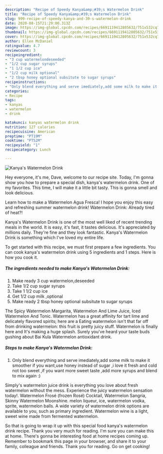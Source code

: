 ```yaml
---
description: "Recipe of Speedy Kanya&amp;#39;s Watermelon Drink"
title: "Recipe of Speedy Kanya&amp;#39;s Watermelon Drink"
slug: 999-recipe-of-speedy-kanya-and-39-s-watermelon-drink
date: 2020-08-15T21:29:00.313Z
image: https://img-global.cpcdn.com/recipes/6691119412805632/751x532cq70/kanyas-watermelon-drink-recipe-main-photo.jpg
thumbnail: https://img-global.cpcdn.com/recipes/6691119412805632/751x532cq70/kanyas-watermelon-drink-recipe-main-photo.jpg
cover: https://img-global.cpcdn.com/recipes/6691119412805632/751x532cq70/kanyas-watermelon-drink-recipe-main-photo.jpg
author: Ellen McDaniel
ratingvalue: 4.7
reviewcount: 3
recipeingredient:
- "3 cup watermelondeseeded"
- "1/2 cup sugar syrups"
- "1 1/2 cup ice"
- "1/2 cup milk optional"
- "2 tbsp honey optional subsitute to sugar syrups"
recipeinstructions:
- "Only blend everything and serve imediately,add some milk to make it smoother if you want,use honey instead of sugar ,i love it fresh and cold not too sweet ,if you want more sweet taste ,add more syrups and blend to mix again :)"
categories:
- Recipe
tags:
- kanyas
- watermelon
- drink

katakunci: kanyas watermelon drink 
nutrition: 127 calories
recipecuisine: American
preptime: "PT19M"
cooktime: "PT52M"
recipeyield: "1"
recipecategory: Lunch

---
```



![Kanya&#39;s Watermelon Drink](https://img-global.cpcdn.com/recipes/6691119412805632/751x532cq70/kanyas-watermelon-drink-recipe-main-photo.jpg)

Hey everyone, it's me, Dave, welcome to our recipe site. Today, I'm gonna show you how to prepare a special dish, kanya&#39;s watermelon drink. One of my favorites. This time, I will make it a little bit tasty. This is gonna smell and look delicious.

Learn how to make a Watermelon Agua Fresca! I hope you enjoy this easy and refreshing summer watermelon drink! Watermelon Drink: Already tired of heat?!

Kanya&#39;s Watermelon Drink is one of the most well liked of recent trending meals in the world. It is easy, it's fast, it tastes delicious. It's appreciated by millions daily. They're fine and they look fantastic. Kanya&#39;s Watermelon Drink is something which I've loved my entire life.


To get started with this recipe, we must first prepare a few ingredients. You can cook kanya&#39;s watermelon drink using 5 ingredients and 1 steps. Here is how you cook it.

<!--inarticleads1-->

##### The ingredients needed to make Kanya&#39;s Watermelon Drink:

1. Make ready 3 cup watermelon,deseeded
1. Take 1/2 cup sugar syrups
1. Take 1 1/2 cup ice
1. Get 1/2 cup milk ,optional
1. Make ready 2 tbsp honey optional subsitute to sugar syrups


The Spicy Watermelon Margarita, Watermelon And Lime Juice, Iced Watermelon And Tonic. Watermelon has a great affinity for tart lime and delicately flavored spirits; here are a Eating watermelon isn&#39;t that far off from drinking watermelon: this fruit is pretty juicy stuff. Watermelon is finally here and It&#39;s making a huge splash. Surely you&#39;ve heard your taste buds gushing about Bai Kula Watermelon antioxidant drink. 

<!--inarticleads2-->

##### Steps to make Kanya&#39;s Watermelon Drink:

1. Only blend everything and serve imediately,add some milk to make it smoother if you want,use honey instead of sugar ,i love it fresh and cold not too sweet ,if you want more sweet taste ,add more syrups and blend to mix again :)


Simply&#39;s watermelon juice drink is everything you love about fresh watermelon without the mess. Experience the juicy watermelon sensation today!. Watermelon Frosé (frozen Rosé) Cocktail, Watermelon Sangria, Skinny Watermelon Moonshine. melon liqueur, ice, watermelon vodka, sprite, watermelon balls. A wide variety of watermelon drink options are available to you, such as primary ingredient. Watermelon wine is a light, sweet wine made from fermented watermelon. 

So that is going to wrap it up with this special food kanya&#39;s watermelon drink recipe. Thank you very much for reading. I'm sure you can make this at home. There's gonna be interesting food at home recipes coming up. Remember to bookmark this page in your browser, and share it to your family, colleague and friends. Thank you for reading. Go on get cooking!
